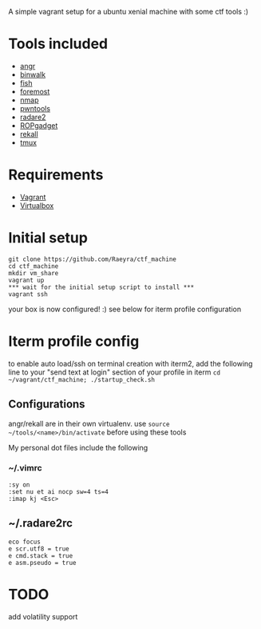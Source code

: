 A simple vagrant setup for a ubuntu xenial machine with some ctf tools :)

# Tools included

* [angr](https://github.com/angr/angr)
* [binwalk](https://github.com/devttys0/binwalk)
* [fish](https://fishshell.com/)
* [foremost](http://foremost.sourceforge.net/)
* [nmap](https://nmap.org/)
* [pwntools](https://github.com/Gallopsled/pwntools)
* [radare2](https://github.com/radare/radare2)
* [ROPgadget](https://github.com/JonathanSalwan/ROPgadget)
* [rekall](https://github.com/google/rekall)
* [tmux](https://github.com/tmux/tmux/wiki)

# Requirements
* [Vagrant](https://www.vagrantup.com/)
* [Virtualbox](https://www.virtualbox.org/)

# Initial setup

    git clone https://github.com/Raeyra/ctf_machine
    cd ctf_machine
    mkdir vm_share
    vagrant up
    *** wait for the initial setup script to install ***
    vagrant ssh

your box is now configured! :)
see below for iterm profile configuration

# Iterm profile config
to enable auto load/ssh on terminal creation with iterm2, add the following line to your "send text at login" section of your profile in iterm
```cd ~/vagrant/ctf_machine; ./startup_check.sh```

## Configurations
angr/rekall are in their own virtualenv. use ```source ~/tools/<name>/bin/activate``` before using these tools

My personal dot files include the following
### ~/.vimrc
    :sy on
    :set nu et ai nocp sw=4 ts=4
    :imap kj <Esc> 

## ~/.radare2rc
    eco focus
    e scr.utf8 = true
    e cmd.stack = true
    e asm.pseudo = true
    
# TODO
add volatility support
